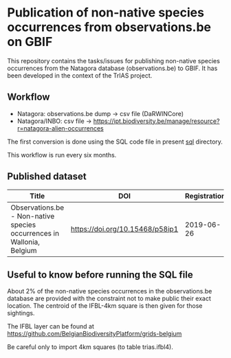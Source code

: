 # Publication of non-native species occurrences from observations.be on GBIF

This repository contains the tasks/issues for publishing non-native species occurrences from the Natagora database (observations.be) to GBIF.
It has been developed in the context of the TrIAS project.

## Workflow
- Natagora: observations.be dump -> csv file (DaRWINCore)
- Natagora/INBO: csv file -> https://ipt.biodiversity.be/manage/resource?r=natagora-alien-occurrences

The first conversion is done using the SQL code file in present [sql](https://github.com/trias-project/natagora-alien-occurrences/tree/master/sql) directory.

This workflow is run every six months.

## Published dataset


Title  | DOI | Registration
--- | --- | ---
Observations.be - Non-native species occurrences in Wallonia, Belgium | https://doi.org/10.15468/p58ip1 | 2019-06-26

## Useful to know before running the SQL file

About 2% of the non-native species occurrences in the observations.be database are provided with the constraint not to make public their exact location. The centroid of the IFBL-4km square is then given for those sightings.

The IFBL layer can be found at https://github.com/BelgianBiodiversityPlatform/grids-belgium

Be careful only to import 4km squares (to table trias.ifbl4).
